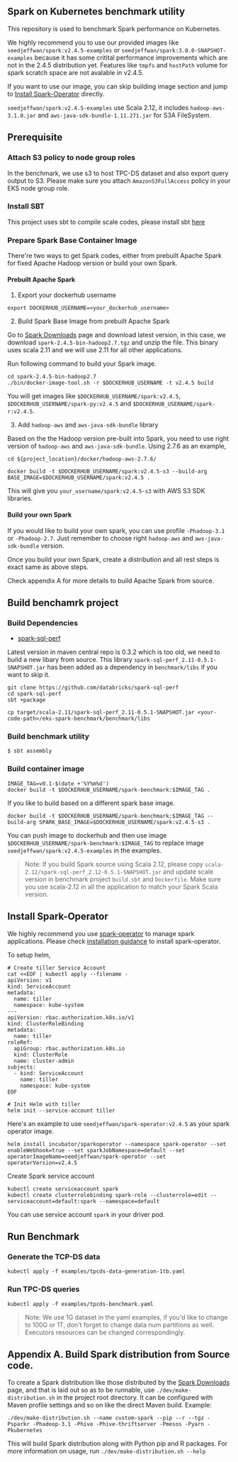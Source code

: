 ## Spark on Kubernetes benchmark utility

This repository is used to benchmark Spark performance on Kubernetes.

We highly recommend you to use our provided images like `seedjeffwan/spark:v2.4.5-examples` or `seedjeffwan/spark:3.0.0-SNAPSHOT-examples` because it has some critital performance improvements which are not in the 2.4.5 distribution yet. Features like `tmpfs` and `hostPath` volume for spark scratch space are not avalable in v2.4.5.

If you want to use our image, you can skip building image section and jump to [Install Spark-Operator](#install-spark-operator) directly.

`seedjeffwan/spark:v2.4.5-examples` use Scala 2.12, it includes `hadoop-aws-3.1.0.jar` and `aws-java-sdk-bundle-1.11.271.jar` for S3A FileSystem.

## Prerequisite

### Attach S3 policy to node group roles

In the benchmark, we use s3 to host TPC-DS dataset and also export query output to S3. Please make sure you attach
`AmazonS3FullAccess` policy in your EKS node group role.

### Install SBT

This project uses sbt to compile scale codes, please install sbt [here](https://www.scala-sbt.org/1.x/docs/Setup.html)

### Prepare Spark Base Container Image

There're two ways to get Spark codes, either from prebuilt Apache Spark for fixed Apache Hadoop version or build your own Spark.

#### Prebuilt Apache Spark

1. Export your dockerhub username

  ```shell
  export DOCKERHUB_USERNAME=<your_dockerhub_username>
  ```

2. Build Spark Base Image from prebuilt Apache Spark

  Go to [Spark Downloads](https://spark.apache.org/downloads.html) page and download latest version, in this case, we download `spark-2.4.5-bin-hadoop2.7.tgz` and unzip the file. This binary uses scala 2.11 and we will use 2.11 for all other applications.

  Run following command to  build your Spark image.

  ```shell
  cd spark-2.4.5-bin-hadoop2.7
  ./bin/docker-image-tool.sh -r $DOCKERHUB_USERNAME -t v2.4.5 build
  ```

  You will get images like `$DOCKERHUB_USERNAME/spark:v2.4.5`, `$DOCKERHUB_USERNAME/spark-py:v2.4.5` and `$DOCKERHUB_USERNAME/spark-r:v2.4.5`.

3. Add `hadoop-aws` and `aws-java-sdk-bundle` library

  Based on the the Hadoop version pre-built into Spark, you need to use right version of `hadoop-aws` and `aws-java-sdk-bundle`. Using 2.7.6 as an example,

  ```
  cd ${project_location}/docker/hadoop-aws-2.7.6/

  docker build -t $DOCKERHUB_USERNAME/spark:v2.4.5-s3 --build-arg BASE_IMAGE=$DOCKERHUB_USERNAME/spark:v2.4.5 .
  ```

  This will give you `your_username/spark:v2.4.5-s3` with AWS S3 SDK libraries.


#### Build your own Spark

If you would like to build your own spark, you can use profile `-Phadoop-3.1` or `-Phadoop-2.7`. Just remember to choose right `hadoop-aws` and `aws-java-sdk-bundle` version.

Once you build your own Spark, create a distribution and all rest steps is exact same as above steps.

Check appendix A for more details to build Apache Spark from source.

## Build benchamrk project

### Build Dependencies
- [spark-sql-perf](https://github.com/databricks/spark-sql-perf)

Latest version in maven central repo is 0.3.2 which is too old, we need to build a new libary from source. This library `spark-sql-perf_2.11-0.5.1-SNAPSHOT.jar` has been added as a dependency in `benchmark/libs` if you want to skip it.

```
git clone https://github.com/databricks/spark-sql-perf
cd spark-sql-perf
sbt +package
```

```
cp target/scala-2.11/spark-sql-perf_2.11-0.5.1-SNAPSHOT.jar <your-code-path>/eks-spark-benchmark/benchmark/libs
```

### Build benchmark utility

```
$ sbt assembly
```

### Build container image

```
IMAGE_TAG=v0.1-$(date +'%Y%m%d')
docker build -t $DOCKERHUB_USERNAME/spark-benchmark:$IMAGE_TAG .
```

If you like to build based on a different spark base image.

```
docker build -t $DOCKERHUB_USERNAME/spark-benchmark:$IMAGE_TAG --build-arg SPARK_BASE_IMAGE=$DOCKERHUB_USERNAME/spark:v2.4.5-s3 .
```

You can push image to dockerhub and then use image `$DOCKERHUB_USERNAME/spark-benchmark:$IMAGE_TAG` to replace image `seedjeffwan/spark:v2.4.5-examples` in the examples.

> Note: If you build Spark source using Scala 2.12, please copy `scala-2.12/spark-sql-perf_2.12-0.5.1-SNAPSHOT.jar` and update scale version in benchmark project `build.sbt` and `Dockerfile`. Make sure you use scala-2.12 in all the application to match your Spark Scala version.


## Install Spark-Operator

We highly recommend you use [spark-operator](https://github.com/GoogleCloudPlatform/spark-on-k8s-operator) to manage spark applications. Please check [installation guidance](https://github.com/GoogleCloudPlatform/spark-on-k8s-operator#installation) to install spark-operator.

To setup helm,

```
# Create tiller Service Account
cat <<EOF | kubectl apply --filename -
apiVersion: v1
kind: ServiceAccount
metadata:
  name: tiller
  namespace: kube-system
---
apiVersion: rbac.authorization.k8s.io/v1
kind: ClusterRoleBinding
metadata:
  name: tiller
roleRef:
  apiGroup: rbac.authorization.k8s.io
  kind: ClusterRole
  name: cluster-admin
subjects:
  - kind: ServiceAccount
    name: tiller
    namespace: kube-system
EOF

# Init Helm with tiller
helm init --service-account tiller
```

Here's an example to use `seedjeffwan/spark-operator:v2.4.5` as your spark operator image.
```
helm install incubator/sparkoperator --namespace spark-operator --set enableWebhook=true --set sparkJobNamespace=default --set operatorImageName=seedjeffwan/spark-operator --set operatorVersion=v2.4.5
```

Create Spark service account

```
kubectl create serviceaccount spark
kubectl create clusterrolebinding spark-role --clusterrole=edit --serviceaccount=default:spark --namespace=default
```

You can use service account `spark` in your driver pod.

## Run Benchmark

### Generate the TCP-DS data

```shell
kubectl apply -f examples/tpcds-data-generation-1tb.yaml
```

### Run TPC-DS queries

```shell
kubectl apply -f examples/tpcds-benchmark.yaml
```

> Note: We use 1G dataset in the yaml examples, if you'd like to change to 100G or 1T, don't forget to change data num partitions as well. Executors resources can be changed correspondingly.

## Appendix A. Build Spark distribution from Source code.

To create a Spark distribution like those distributed by the [Spark Downloads](https://spark.apache.org/downloads.html) page, and that is laid out so as to be runnable, use `./dev/make-distribution.sh` in the project root directory. It can be configured with Maven profile settings and so on like the direct Maven build. Example:

```
./dev/make-distribution.sh --name custom-spark --pip --r --tgz -Psparkr -Phadoop-3.1 -Phive -Phive-thriftserver -Pmesos -Pyarn -Pkubernetes
```

This will build Spark distribution along with Python pip and R packages. For more information on usage, run `./dev/make-distribution.sh --help`